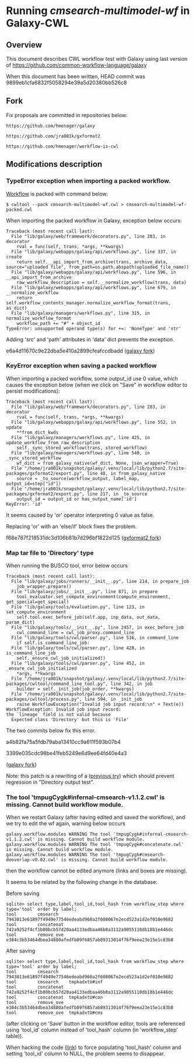 # Running *cmsearch-multimodel-wf* in Galaxy-CWL

## Overview

This document describes CWL workflow test with Galaxy using last version of
https://github.com/common-workflow-language/galaxy

When this document has been written, HEAD commit  was 9899eb1cfa6832f5058294e39a5d20380bb526c8

## Fork

Fix proposals are committed in repositories below:

```
https://github.com/hmenager/galaxy
```

```
https://github.com/jra001k/gxformat2
```

```
https://github.com/hmenager/workflow-is-cwl
```

## Modifications description

### TypeError exception when importing a packed workflow.

[Workflow](https://github.com/hmenager/workflow-is-cwl/blob/master/workflows/cmsearch-multimodel-wf-packed.cwl) is packed with command below:

```
$ cwltool --pack cmsearch-multimodel-wf.cwl > cmsearch-multimodel-wf-packed.cwl
```
 
When importing the packed workflow in Galaxy, exception below occurs:

```
Traceback (most recent call last):
  File "lib/galaxy/web/framework/decorators.py", line 283, in decorator
    rval = func(self, trans, *args, **kwargs)
  File "lib/galaxy/webapps/galaxy/api/workflows.py", line 337, in create
    return self.__api_import_from_archive(trans, archive_data, source="uploaded file", from_path=os.path.abspath(uploaded_file_name))
  File "lib/galaxy/webapps/galaxy/api/workflows.py", line 596, in __api_import_from_archive
    raw_workflow_description = self.__normalize_workflow(trans, data)
  File "lib/galaxy/webapps/galaxy/api/workflows.py", line 679, in __normalize_workflow
    return self.workflow_contents_manager.normalize_workflow_format(trans, as_dict)
  File "lib/galaxy/managers/workflows.py", line 315, in normalize_workflow_format
    workflow_path += "#" + object_id
TypeError: unsupported operand type(s) for +=: 'NoneType' and 'str'
```

Adding 'src' and 'path' attributes in 'data' dict prevents the exception.

e6a4d11670c9e22dba5e410a2899cfeafccdbadd
([galaxy fork](https://github.com/hmenager/galaxy))

### KeyError exception when saving a packed workflow

When importing a packed workflow, some output_id use 0 value, which
causes the exception below (when we click on "Save" in workflow editor
to persist modifications):

```
Traceback (most recent call last):
  File "lib/galaxy/web/framework/decorators.py", line 283, in decorator
    rval = func(self, trans, *args, **kwargs)
  File "lib/galaxy/webapps/galaxy/api/workflows.py", line 552, in update
    **from_dict_kwds
  File "lib/galaxy/managers/workflows.py", line 425, in update_workflow_from_raw_description
    self._sync_stored_workflow(trans, stored_workflow)
  File "lib/galaxy/managers/workflows.py", line 540, in _sync_stored_workflow
    wf_dict = from_galaxy_native(wf_dict, None, json_wrapper=True)
  File "/home/jra001k/snapshot/galaxy/.venv/local/lib/python2.7/site-packages/gxformat2/export.py", line 48, in from_galaxy_native
    source = _to_source(workflow_output, label_map, output_id=step["id"])
  File "/home/jra001k/snapshot/galaxy/.venv/local/lib/python2.7/site-packages/gxformat2/export.py", line 217, in _to_source
    output_id = output_id or has_output_name['id']
KeyError: 'id'
```

It seems caused by 'or' operator interpreting 0 value as false.

Replacing 'or' with an 'else/if' block fixes the problem.

f68e787f218531dc3d106b81b7d296bf1822d125
([gxformat2 fork](https://github.com/jra001k/gxformat2))

### Map tar file to 'Directory' type

When running the BUSCO tool, error below occurs

```
Traceback (most recent call last):
  File "lib/galaxy/jobs/runners/__init__.py", line 214, in prepare_job
    job_wrapper.prepare()
  File "lib/galaxy/jobs/__init__.py", line 871, in prepare
    tool_evaluator.set_compute_environment(compute_environment, get_special=get_special)
  File "lib/galaxy/tools/evaluation.py", line 123, in set_compute_environment
    self.tool.exec_before_job(self.app, inp_data, out_data, param_dict)
  File "lib/galaxy/tools/__init__.py", line 2457, in exec_before_job
    cwl_command_line = cwl_job_proxy.command_line
  File "lib/galaxy/tools/cwl/parser.py", line 516, in command_line
    if self.is_command_line_job:
  File "lib/galaxy/tools/cwl/parser.py", line 428, in is_command_line_job
    self._ensure_cwl_job_initialized()
  File "lib/galaxy/tools/cwl/parser.py", line 452, in _ensure_cwl_job_initialized
    *args, **kwargs
  File "/home/jra001k/snapshot/galaxy/.venv/local/lib/python2.7/site-packages/cwltool/command_line_tool.py", line 342, in job
    builder = self._init_job(job_order, **kwargs)
  File "/home/jra001k/snapshot/galaxy/.venv/local/lib/python2.7/site-packages/cwltool/process.py", line 594, in _init_job
    raise WorkflowException("Invalid job input record:\n" + Text(e))
WorkflowException: Invalid job input record:
the `lineage` field is not valid because
  Expected class 'Directory' but this is 'File'
```

The two commits below fix this error.

a4b82fa75a5fdb79aba13410cc9a611f593b07b4

3399e035cdc98be41feb5249e6d9ee64fd40e4a3

([galaxy fork](https://github.com/hmenager/galaxy))

Note: this patch is a rewriting of a
([previous try](https://github.com/common-workflow-language/galaxy/commit/6e675f33b93c08d939fd520ecfafb6ee8a9726df))
which should prevent regression in "Directory output test".

### The tool 'tmpugCygk#infernal-cmsearch-v1.1.2.cwl' is missing. Cannot build workflow module.

When we restart Galaxy (after having edited and saved the workflow),
and we try to edit the wf again,  warning below occurs

```
galaxy.workflow.modules WARNING The tool 'tmpugCygk#infernal-cmsearch-v1.1.2.cwl' is missing. Cannot build workflow module.
galaxy.workflow.modules WARNING The tool 'tmpugCygk#concatenate.cwl' is missing. Cannot build workflow module.
galaxy.workflow.modules WARNING The tool 'tmpugCygk#cmsearch-deoverlap-v0.02.cwl' is missing. Cannot build workflow module.
```

then the workflow cannot be edited anymore (links and boxes are missing).

It seems to be related by the following change in the database:

Before saving
```
sqlite> select type,label,tool_id,tool_hash from workflow_step where type='tool' order by label; 
tool        cmsearch                7943013e61897f4949e77546edeabd960a2f608067e2ecd523a1d2ef010e9682
tool        concatenat              742a9252f4cf1b80bcb57d20aa4133edbaa46b8a3112a9055110db18b1e446dc
tool        remove_ove              e384c3b53464dbea34880afedfb09f6857ab89313014f76f9eea23e15e1c83b8
```

After saving
```
sqlite> select type,label,tool_id,tool_hash from workflow_step where type='tool' order by label; 
tool        cmsearch                   7943013e61897f4949e77546edeabd960a2f608067e2ecd523a1d2ef010e9682
tool        cmsearch    tmpkadxtU#inf                                                                  
tool        concatenat                 742a9252f4cf1b80bcb57d20aa4133edbaa46b8a3112a9055110db18b1e446dc
tool        concatenat  tmpkadxtU#con                                                                  
tool        remove_ove                 e384c3b53464dbea34880afedfb09f6857ab89313014f76f9eea23e15e1c83b8
tool        remove_ove  tmpkadxtU#cms  
```

(after clicking on 'Save' button in the workflow editor, tools are
referenced using 'tool_id' column instead of 'tool_hash' column (in
'workflow_step' table)).

When hacking the code 
([link](https://github.com/jra001k/galaxy/commit/3c167c3f8e945d67190e5faacc8fa1b14ce9e194)) 
to force populating 'tool_hash' column and setting
'tool_id' column to NULL, the problem seems to disappear.
